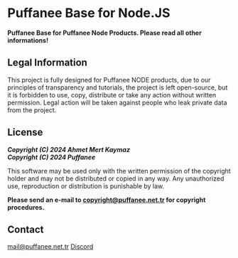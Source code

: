 # Puffanee Base for Node.JS
**Puffanee Base for Puffanee Node Products. Please read all other informations!**

## Legal Information
This project is fully designed for Puffanee NODE products, due to our principles of transparency and tutorials, the project is left open-source, but it is forbidden to use, copy, distribute or take any action without written permission. Legal action will be taken against people who leak private data from the project.

## License
***Copyright (C) 2024 Ahmet Mert Kaymaz*** <br>
***Copyright (C) 2024 Puffanee***

This software may be used only with the written permission of the copyright holder and may not be distributed or copied in any way. Any unauthorized use, reproduction or distribution is punishable by law.

**Please send an e-mail to [copyright@puffanee.net.tr](mailto:copyright@puffanee.net.tr) for copyright procedures.**

## Contact
[mail@puffanee.net.tr](mailto:mail@puffanee.net.tr)
[Discord](https://discord.com/users/709828703575867492)
